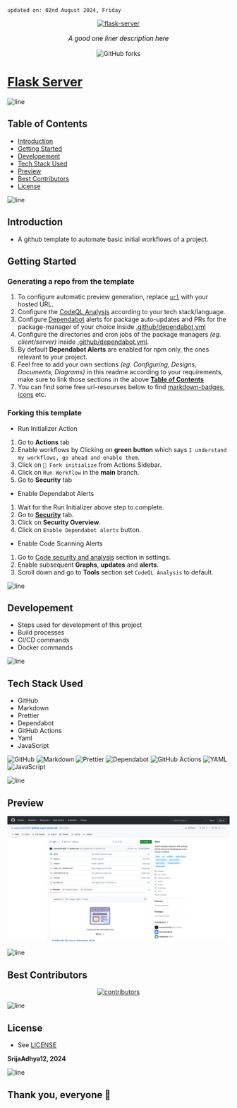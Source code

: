     updated on: 02nd August 2024, Friday

<div align=center>
    <a href="https://github.com/SrijaAdhya12/flask-server">
        <img width="200" src="https://img.icons8.com/?size=1000&id=46874" alt="flask-server">
    </a>
    <p style="font-family: roboto, calibri; font-size:12pt; font-style:italic"> A good one liner description here </p>
    <a src="https://github.com/SrijaAdhya12/flask-server/forks">
        <img alt="GitHub forks" src="https://img.shields.io/github/forks/SrijaAdhya12/flask-server">
    </a>
</div>

# [Flask Server](https://github.com/SrijaAdhya12/flask-server)

![line]

## Table of Contents

- [Introduction](#introduction)
- [Getting Started](#getting-started)
- [Developement](#developement)
- [Tech Stack Used](#tech-stack-used)
- [Preview](#preview)
- [Best Contributors](#best-contributors)
- [License](#license)

![line]

## Introduction

- A github template to automate basic initial workflows of a project.

## Getting Started

### Generating a repo from the template

1. To configure automatic preview generation, replace [`url`](.github/take-snapshot.mjs#L5) with your hosted URL.
2. Configure the [CodeQL Analysis](.github/workflows/codeql-analysis.yml) according to your tech stack/language.
3. Configure [Dependabot](https://github.com/dependabot) alerts for package auto-updates and PRs for the package-manager of your choice inside [.github/dependabot.yml](.github/dependabot.yml)
4. Configure the directories and cron jobs of the package managers _(eg. client/server)_ inside [.github/dependabot.yml](.github/dependabot.yml).
5. By default **Dependabot Alerts** are enabled for npm only, the ones relevant to your project.
6. Feel free to add your own sections _(eg. Configuring, Designs, Documents, Diagrams)_ in this readme according to your requirements, make sure to link those sections in the above [**Table of Contents**](#table-of-contents)
7. You can find some free url-resourses below to find [markdown-badges], [icons] etc.

### Forking this template

- Run Initializer Action

1. Go to **Actions** tab
2. Enable workflows by Clicking on **green button** which says `I understand my workflows, go ahead and enable them`.
3. Click on `🍴 Fork initialize` from Actions Sidebar.
4. Click on `Run Workflow` in the **main** branch.
5. Go to **Security** tab

- Enable Dependabot Alerts

1. Wait for the Run Initializer above step to complete.
2. Go to [**Security**](https://github.com/SrijaAdhya12/flask-server/security) tab.
3. Click on **Security Overview**.
4. Click on `Enable Dependabot alerts` button.

- Enable Code Scanning Alerts

1. Go to [Code security and analysis](https://github.com/SrijaAdhya12/flask-server/settings/security_analysis#code_scanning_settings) section in settings.
2. Enable subsequent **Graphs**, **updates** and **alerts**.
3. Scroll down and go to **Tools** section set `CodeQL Analysis` to default.

![line]

## Developement

- Steps used for development of this project
- Build processes
- CI/CD commands
- Docker commands

![line]

## Tech Stack Used

- GitHub
- Markdown
- Prettier
- Dependabot
- GitHub Actions
- Yaml
- JavaScript

![GitHub](https://img.shields.io/badge/github-%23121011.svg?style=for-the-badge&logo=github&logoColor=white) ![Markdown](https://img.shields.io/badge/markdown-%23000000.svg?style=for-the-badge&logo=markdown&logoColor=white) ![Prettier](https://img.shields.io/badge/prettier-1A2B34?style=for-the-badge&logo=prettier&logoColor=pink) ![Dependabot](https://img.shields.io/badge/dependabot-025E8C?style=for-the-badge&logo=dependabot&logoColor=white) ![GitHub Actions](https://img.shields.io/badge/github%20actions-%232671E5.svg?style=for-the-badge&logo=githubactions&logoColor=white) ![YAML](https://img.shields.io/badge/yaml-%23ffffff.svg?style=for-the-badge&logo=yaml&logoColor=151515) ![JavaScript](https://img.shields.io/badge/javascript-%23323330.svg?style=for-the-badge&logo=javascript&logoColor=%23F7DF1E)

![line]

## Preview

![Snapshot](.github/preview.png)

![line]

## Best Contributors

<div align="center">
    <a href="https://github.com/SrijaAdhya12/flask-server/graphs/contributors">
        <img src="https://contrib.rocks/image?repo=SrijaAdhya12/flask-server" alt="contributors"/>
    </a>
</div>

![line]

## License

- See [LICENSE]

**SrijaAdhya12, 2024**

![line]

## Thank you, everyone 💚

[icons]: https://icons8.com/
[markdown-badges]: https://github.com/Ileriayo/markdown-badges
[line]: https://user-images.githubusercontent.com/75939390/137615281-3a875960-92cc-407f-97fe-fd2319bdb252.png
[License]: https://github.com/SrijaAdhya12/flask-server/blob/main/LICENSE

<!-- 02/08/24 -->

